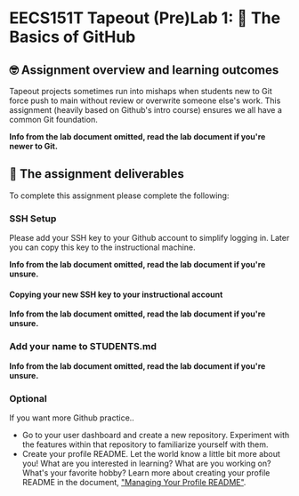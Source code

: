 # EECS151T Tapeout (Pre)Lab 1: :wave: The Basics of GitHub 

## 🤓 Assignment overview and learning outcomes 

Tapeout projects sometimes run into mishaps when students new to Git force push to main without review or overwrite someone else's work.
This assignment (heavily based on Github's intro course) ensures we all have a common Git foundation.

**Info from the lab document omitted, read the lab document if you're newer to Git.** 

## 📝 The assignment deliverables

To complete this assignment please complete the following:

### SSH Setup 

Please add your SSH key to your Github account to simplify logging in. Later you can copy this key to the instructional machine.

**Info from the lab document omitted, read the lab document if you're unsure.** 

#### Copying your new SSH key to your instructional account

**Info from the lab document omitted, read the lab document if you're unsure.** 

### Add your name to STUDENTS.md

**Info from the lab document omitted, read the lab document if you're unsure.** 

### Optional

If you want more Github practice..

* Go to your user dashboard and create a new repository. Experiment with the features within that repository to familiarize yourself with them. 
* Create your profile README. Let the world know a little bit more about you! What are you interested in learning? What are you working on? What's your favorite hobby? Learn more about creating your profile README in the document, ["Managing Your Profile README"](https://docs.github.com/en/github/setting-up-and-managing-your-github-profile/managing-your-profile-readme).
